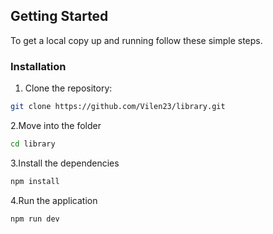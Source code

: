 ## Getting Started

To get a local copy up and running follow these simple steps.

### Installation

1. Clone the repository:
```sh
git clone https://github.com/Vilen23/library.git
```
2.Move into the folder
```sh
cd library
```
3.Install the dependencies
```sh
npm install
```
4.Run the application
```sh
npm run dev
```